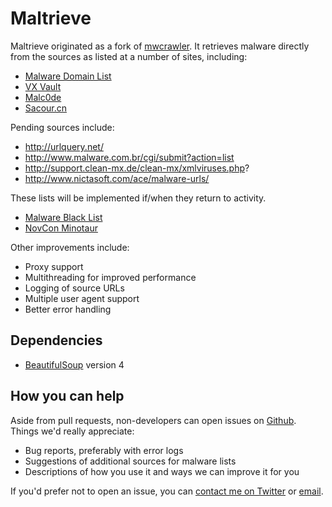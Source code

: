 Maltrieve
=========

Maltrieve originated as a fork of [mwcrawler](https://github.com/ricardo-dias/mwcrawler). It retrieves malware directly from the sources as listed at a number of sites, including:

* [Malware Domain List](http://www.malwaredomainlist.com/hostslist/mdl.xml)
* [VX Vault](http://vxvault.siri-urz.net/URL_List.php)
* [Malc0de](http://malc0de.com/rss)
* [Sacour.cn](http://www.sacour.cn)

Pending sources include:

* http://urlquery.net/
* http://www.malware.com.br/cgi/submit?action=list
* http://support.clean-mx.de/clean-mx/xmlviruses.php?
* http://www.nictasoft.com/ace/malware-urls/

These lists will be implemented if/when they return to activity.

* [Malware Black List](http://www.malwareblacklist.com/mbl.xml)
* [NovCon Minotaur](http://minotauranalysis.com/malwarelist-urls.aspx)


Other improvements include:

* Proxy support
* Multithreading for improved performance
* Logging of source URLs
* Multiple user agent support
* Better error handling

Dependencies
------------
* [BeautifulSoup](http://www.crummy.com/software/BeautifulSoup/) version 4

How you can help
----------------

Aside from pull requests, non-developers can open issues on [Github](https://github.com/technoskald/maltrieve). Things we'd really appreciate:

* Bug reports, preferably with error logs
* Suggestions of additional sources for malware lists
* Descriptions of how you use it and ways we can improve it for you

If you'd prefer not to open an issue, you can [contact me on Twitter](https://twitter.com/kylemaxwell) or [email](mailto:krmaxwell@gmail.com).
